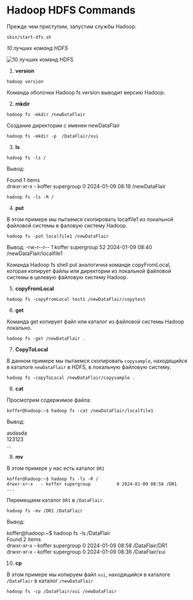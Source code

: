 # Hadoop HDFS Commands

Прежде чем приступим, запустим службы Hadoop:

```
sbin/start-dfs.sh
```

_10 лучших команд HDFS_

![10 лучших команд HDFS](https://data-flair.training/blogs/wp-content/uploads/sites/2/2016/06/top-10-hadoop-hdfs-commands.jpg)


1. **version**

```
hadoop version
```
Команда оболочки Hadoop fs version выводит версию Hadoop.

2. **mkdir** 

```
hadoop fs -mkdir /newDataFlair
```
Создание директории с именеи newDataFlair

```
hadoop fs -mkdir -p  /DataFlair/xui
```

3. **ls**

```
hadoop fs -ls /
```
Вывод:

Found 1 items  
drwxr-xr-x   - koffer supergroup          0 2024-01-09 08:18 /newDataFlair  

```
hadoop fs -ls -R /
```

4. **put**

В этом примере мы пытаемся скопировать localfile1 из локальной файловой системы 
в фаловую систему Hadoop.

```
hadoop fs -put localfile1 /newDataFlair
```
Вывод:
-rw-r--r--   1 koffer supergroup         52 2024-01-09 08:40 /newDataFlair/localfile1  

Команда Hadoop fs shell put аналогична команде copyFromLocal, которая копирует файлы 
или директории из локальной файловой системы в целевую файловую систему Hadoop.

5. **copyFromLocal**

```
hadoop fs -copyFromLocal test1 /newDataFlair/copytest
```

6. **get**

Команда get копирует файл или каталог из файловой системы Hadoop локально.
```
hadoop fs -get /newDataFlair .
```

7. **CopyToLocal**

В данном примере мы пытаемся скопировать `copysample`, находящийся в каталоге
`newDataFlair` в HDFS, в локальную файловую систему.
```
hadoop fs -copyToLocal /newDataFlair/copysample .
```

8. **cat**

Просмотрим содержимое файла:
```
koffer@hadoop:~$ hadoop fs -cat /newDataFlair/localfile1
```
Вывод:

asdasda  
123123  
...  

9. **mv**

В этом примере у нас есть каталог `DR1`
```
koffer@hadoop:~$ hadoop fs -ls -R /
drwxr-xr-x   - koffer supergroup          0 2024-01-09 08:58 /DR1
...
```
Перемещаем каталог `DR1` в `/DataFlair`.
```
hadoop fs -mv /DR1 /DataFlair
```

Вывод:

koffer@hadoop:~$ hadoop fs -ls /DataFlair  
Found 2 items  
drwxr-xr-x   - koffer supergroup          0 2024-01-09 08:58 /DataFlair/DR1  
drwxr-xr-x   - koffer supergroup          0 2024-01-09 08:36 /DataFlair/xui  


10. **cp**

В этом примере мы копируем файл `xui`, находящийся в каталоге `/DataFlair` в 
каталог `/newDataFlair`

```
hadoop fs -cp /DataFlair/xui /newDataFlair
```

